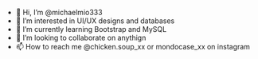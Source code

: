 - 👋 Hi, I’m @michaelmio333
- 👀 I’m interested in UI/UX designs and databases
- 🌱 I’m currently learning Bootstrap and MySQL
- 💞️ I’m looking to collaborate on anythign
- 📫 How to reach me @chicken.soup_xx or mondocase_xx on instagram

<!---
michaelmio333/michaelmio333 is a ✨ special ✨ repository because its `README.md` (this file) appears on your GitHub profile.
You can click the Preview link to take a look at your changes.
--->
